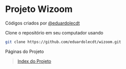 # Projeto Wizoom

Códigos criados por
[@eduardolecdt](https://instagram.com/eduardolecdt)

Clone o repositório em seu computador usando
```sh
git clone https://github.com/eduardolecdt/wizoom.git
```

Páginas do Projeto

> [Index do Projeto](https://eduardolecdt.github.io/wizoom/)
